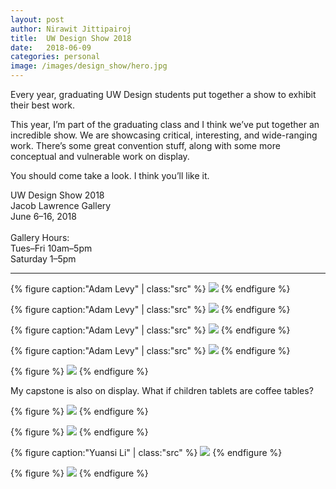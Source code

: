 ```yaml
---
layout: post
author: Nirawit Jittipairoj
title:  UW Design Show 2018
date:   2018-06-09
categories: personal
image: /images/design_show/hero.jpg
---
```


Every year, graduating UW Design students put together a show to exhibit their best work. 

This year, I’m part of the graduating class and I think we’ve put together an incredible show. We are showcasing critical, interesting, and wide-ranging work. There’s some great convention stuff, along with some more conceptual and vulnerable work on display.

You should come take a look. I think you’ll like it.

<span class="gray">
UW Design Show 2018<br>
Jacob Lawrence Gallery<br>
June 6–16, 2018<br><br>
Gallery Hours:<br>
Tues–Fri 10am–5pm<br>
Saturday 1–5pm
</span>

****

{% figure caption:"Adam Levy" | class:"src" %}
![](/images/design_show/1.jpg)
{% endfigure %}

{% figure caption:"Adam Levy" | class:"src" %}
![](/images/design_show/2.jpg)
{% endfigure %}

{% figure caption:"Adam Levy" | class:"src" %}
![](/images/design_show/3.jpg)
{% endfigure %}

{% figure caption:"Adam Levy" | class:"src" %}
![](/images/design_show/4.jpg)
{% endfigure %}

{% figure %}
![](/images/design_show/5.jpg)
{% endfigure %}

My capstone is also on display. What if children tablets are coffee tables?

{% figure %}
![](/images/design_show/6.jpg)
{% endfigure %}

{% figure %}
![](/images/design_show/7.jpg)
{% endfigure %}

{% figure caption:"Yuansi Li" | class:"src" %}
![](/images/design_show/omg.jpg)
{% endfigure %}

{% figure %}
![](/images/design_show/8.jpg)
{% endfigure %}

